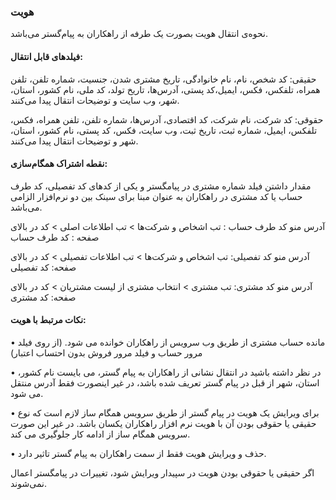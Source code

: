 ### هویت 

نحوه‌ی انتقال هویت بصورت یک طرفه از راهکاران به پیام‌گستر می‌باشد.

#### فیلدهای قابل انتقال: 

حقیقی:  کد شخص، نام، نام خانوادگی، تاریخ مشتری شدن، جنسیت، شماره تلفن، تلفن همراه، تلفکس، فکس، ایمیل،کد پستی، آدرس‌ها، تاریخ تولد، کد ملی، نام کشور، استان، شهر، وب سایت و توضیحات انتقال پیدا می‌کنند.

حقوقی: کد شرکت، نام شرکت، کد اقتصادی،  آدرس‌ها،  شماره تلفن، تلفن همراه، فکس، تلفکس، ایمیل، شماره ثبت، تاریخ ثبت، وب سایت، فکس، کد پستی، نام کشور، استان، شهر و توضیحات انتقال پیدا می‌کنند.

#### نقطه اشتراک همگام‌سازی:

مقدار داشتن فیلد شماره مشتری در پیامگستر و یکی از کدهای کد تفصیلی، کد طرف حساب یا کد مشتری در راهکاران به عنوان مبنا برای سینک بین دو نرم‌افزار الزامی می‌باشد.

آدرس منو کد طرف حساب : تب اشخاص و شرکت‌ها > تب اطلاعات اصلی > کد در بالای صفحه : کد طرف حساب

آدرس منو کد تفصیلی: تب اشخاص و شرکت‌ها > تب اطلاعات تفصیلی > کد در بالای صفحه: کد تفصیلی

آدرس منو کد مشتری: تب مشتری > انتخاب مشتری از لیست مشتریان > کد در بالای صفحه: کد مشتری

#### نکات مرتبط با هویت:

•	مانده حساب مشتری از طریق وب سرویس از راهکاران خوانده می شود. (از روی فیلد مرور حساب و فیلد مرور فروش بدون احتساب اعتبار)

•	در نظر داشته باشید در انتقال نشانی از راهکاران به پیام گستر، می بایست نام کشور، استان، شهر از قبل در پیام گستر تعریف شده باشد، در غیر اینصورت فقط آدرس منتقل می شود.

•	برای ویرایش یک هویت در پیام گستر از طریق سرویس همگام ساز لازم است که نوع حقیقی یا حقوقی بودن آن با هویت نرم افزار راهکاران یکسان باشد. در غیر این صورت سرویس همگام ساز از ادامه کار جلوگیری می کند.

•	 حذف و ویرایش هویت فقط از سمت راهکاران به پیام گستر تاثیر دارد.

اگر حقیقی یا حقوقی بودن هویت در سپیدار ویرایش شود، تغییرات در پیامگستر اعمال نمی‌شوند.
